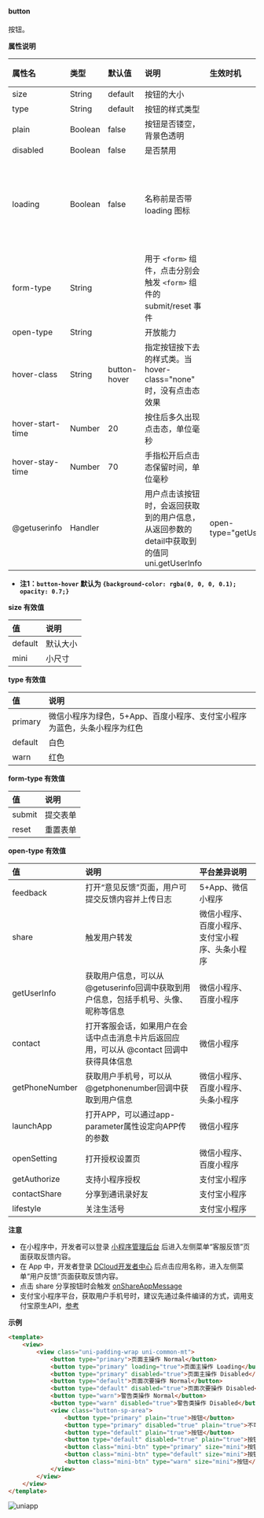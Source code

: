 #### button

按钮。

**属性说明**

|属性名|类型|默认值|说明|生效时机|平台差异说明|
|:-|:-|:-|:-|:-|:-|
|size|String|default|按钮的大小|||
|type|String|default|按钮的样式类型|||
|plain|Boolean|false|按钮是否镂空，背景色透明|||
|disabled|Boolean|false|是否禁用|||
|loading|Boolean|false|名称前是否带 loading 图标||app-nvue 平台，在 ios 上为雪花，Android上为圆圈|
|form-type|String||用于 ``<form>`` 组件，点击分别会触发 ``<form>`` 组件的 submit/reset 事件|||
|open-type|String||开放能力|||
|hover-class|String|button-hover|指定按钮按下去的样式类。当 hover-class="none" 时，没有点击态效果|||
|hover-start-time|Number|20|按住后多久出现点击态，单位毫秒|||
|hover-stay-time|Number|70|手指松开后点击态保留时间，单位毫秒|||
|@getuserinfo|Handler||用户点击该按钮时，会返回获取到的用户信息，从返回参数的detail中获取到的值同uni.getUserInfo|open-type="getUserInfo"|微信小程序|

- **注1：``button-hover`` 默认为 ``{background-color: rgba(0, 0, 0, 0.1); opacity: 0.7;}``**
 
**size 有效值**

|值|说明|
|:-|:-|
|default|默认大小|
|mini|小尺寸|

**type 有效值**

|值|说明|
|:-|:-|
|primary|微信小程序为绿色，5+App、百度小程序、支付宝小程序为蓝色，头条小程序为红色|
|default|白色|
|warn|红色|

**form-type 有效值**

|值|说明|
|:-|:-|
|submit|提交表单|
|reset|重置表单|

**open-type 有效值**

|值|说明|平台差异说明|
|:-|:-|:-|
|feedback|打开“意见反馈”页面，用户可提交反馈内容并上传日志|5+App、微信小程序|
|share|触发用户转发|微信小程序、百度小程序、支付宝小程序、头条小程序|
|getUserInfo|获取用户信息，可以从@getuserinfo回调中获取到用户信息，包括手机号、头像、昵称等信息|微信小程序、百度小程序|
| contact | 打开客服会话，如果用户在会话中点击消息卡片后返回应用，可以从 @contact 回调中获得具体信息 |微信小程序|
| getPhoneNumber | 获取用户手机号，可以从@getphonenumber回调中获取到用户信息|微信小程序、百度小程序、头条小程序 |
| launchApp | 打开APP，可以通过app-parameter属性设定向APP传的参数|微信小程序|
| openSetting | 打开授权设置页 |微信小程序、百度小程序|
| getAuthorize | 支持小程序授权 | 支付宝小程序 |
| contactShare | 分享到通讯录好友 | 支付宝小程序 |
| lifestyle | 关注生活号 | 支付宝小程序 |



**注意** 
- 在小程序中，开发者可以登录 [小程序管理后台](https://mp.weixin.qq.com/) 后进入左侧菜单“客服反馈”页面获取反馈内容。
- 在 App 中，开发者登录 [DCloud开发者中心](https://dev.dcloud.net.cn/) 后点击应用名称，进入左侧菜单“用户反馈”页面获取反馈内容。
- 点击 share 分享按钮时会触发 [onShareAppMessage](/api/plugins/share)
- 支付宝小程序平台，获取用户手机号时，建议先通过条件编译的方式，调用支付宝原生API，[参考](https://docs.alipay.com/mini/api/getphonenumber)


**示例**

```html
<template>
	<view>
		<view class="uni-padding-wrap uni-common-mt">
			<button type="primary">页面主操作 Normal</button>
			<button type="primary" loading="true">页面主操作 Loading</button>
			<button type="primary" disabled="true">页面主操作 Disabled</button>
			<button type="default">页面次要操作 Normal</button>
			<button type="default" disabled="true">页面次要操作 Disabled</button>
			<button type="warn">警告类操作 Normal</button>
			<button type="warn" disabled="true">警告类操作 Disabled</button>
			<view class="button-sp-area">
				<button type="primary" plain="true">按钮</button>
				<button type="primary" disabled="true" plain="true">不可点击的按钮</button>
				<button type="default" plain="true">按钮</button>
				<button type="default" disabled="true" plain="true">按钮</button>
				<button class="mini-btn" type="primary" size="mini">按钮</button>
				<button class="mini-btn" type="default" size="mini">按钮</button>
				<button class="mini-btn" type="warn" size="mini">按钮</button>
			</view>
		</view>
	</view>
</template>
```

![uniapp](https://img-cdn-qiniu.dcloud.net.cn/uniapp/doc/img/button.png?t=201857)
